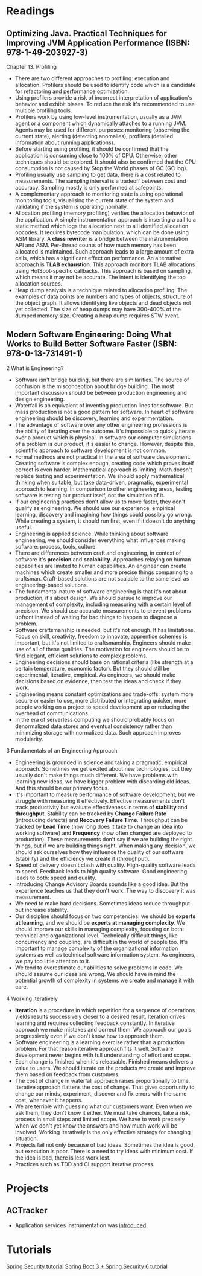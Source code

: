 # Readings

## Optimizing Java. Practical Techniques for Improving JVM Application Performance (ISBN: 978-1-49-203927-3)

Chapter 13. Profiling

- There are two different approaches to profiling: execution and allocation. Profilers should be used to identify code
  which is a candidate for refactoring and performance optimization.
- Using profilers provide a risk of incorrect interpretation of application's behavior and exhibit biases. To reduce
  the risk it's recommended to use multiple profiling tools.
- Profilers work by using low-level instrumentation, usually as a JVM agent or a component which dynamically attaches to
  a running JVM. Agents may be used for different purposes: monitoring (observing the current state), alerting
  (detecting anomalies), profilers (detailed information about running applications).
- Before starting using profiling, it should be confirmed that the application is consuming close to 100% of CPU.
  Otherwise, other techniques should be explored. It should also be confirmed that the CPU consumption is not caused by
  Stop the World phases of GC (GC log).
- Profiling usually use sampling to get data, there is a cost related to measurements. The sampling interval is a
  tradeoff between cost and accuracy. Sampling mostly is only performed at safepoints.
- A complementary approach to monitoring state is using operational monitoring tools, visualising the current state of
  the system and validating if the system is operating normally.
- Allocation profiling (memory profiling) verifies the allocation behavior of the application. A simple instrumentation
  approach is inserting a call to a static method which logs the allocation next to all identified allocation opcodes.
  It requires bytecode manipulation, which can be done using ASM library. A __class rewriter__ is a bridge between the
  instrumentation API and ASM. Per-thread counts of how much memory has been allocated is maintained. Such approach
  leads to a large amount of extra calls, which has a significant effect on performance. An alternative approach is
  __TLAB exhaustion__. This approach monitors TLAB allocations using HotSpot-specific callbacks. This approach is based
  on sampling, which means it may not be accurate. The intent is identifying the top allocation sources.
- Heap dump analysis is a technique related to allocation profiling. The examples of data points are numbers and types
  of objects, structure of the object graph. It allows identifying live objects and dead objects not yet collected. The
  size of heap dumps may have 300-400% of the dumped memory size. Creating a heap dump requires STW event.

## Modern Software Engineering: Doing What Works to Build Better Software Faster (ISBN: 978-0-13-731491-1)

2 What is Engineering?

- Software isn't bridge building, but there are similarities. The source of confusion is the misconception about bridge
  building. The most important discussion should be between production engineering and design engineering.
- Waterfall is an equivalent of inventing production lines for software. But mass production is not a good pattern for
  software. In heart of software engineering should be discovery, learning and experimentation.
- The advantage of software over any other engineering professions is the ability of iterating over the outcome. It's
  impossible to quickly iterate over a product which is physical. In software our computer simulations of a problem
  __is__ our product, it's easier to change. However, despite this, scientific approach to software development is not
  common.
- Formal methods are not practical in the area of software development. Creating software is complex enough, creating
  code which proves itself correct is even harder. Mathematical approach is limiting. Math doesn't replace testing and
  experimentation. We should apply mathematical thinking when suitable, but take data-driven, pragmatic, experimental
  approach to learning. In comparison to other engineering areas, testing software is testing our product itself, not
  the simulation of it.
- If our engineering practices don't allow us to move faster, they don't qualify as engineering. We should use our
  experience, empirical learning, discovery and imagining how things could possibly go wrong. While creating a system,
  it should run first, even if it doesn't do anything useful.
- Engineering is applied science. While thinking about software engineering, we should consider everything what
  influences making software: process, tools, culture.
- There are differences between craft and engineering, in context of software it's __precision__ and __scalability__.
  Approaches relaying on human capabilities are limited to human capabilities. An engineer can create machines which
  create smaller and more precise things comparing to a craftsman. Craft-based solutions are not scalable to the same
  level as engineering-based solutions.
- The fundamental nature of software engineering is that it's not about production, it's about design. We should pursue
  to improve our management of complexity, including measuring with a certain level of precision. We should use accurate
  measurements to prevent problems upfront instead of waiting for bad things to happen to diagnose a problem.
- Software craftsmanship is needed, but it's not enough. It has limitations. Focus on skill, creativity, freedom to
  innovate, apprentice schemes is important, but it's not limited to craftsmanship. Engineers should make use of all of
  these qualities. The motivation for engineers should be to find elegant, efficient solutions to complex problems.
- Engineering decisions should base on rational criteria (like strength at a certain temperature, economic factor). But
  they should still be experimental, iterative, empirical. As engineers, we should make decisions based on evidence,
  then test the ideas and check if they work.
- Engineering means constant optimizations and trade-offs: system more secure or easier to use, more distributed or
  integrating quicker, more people working on a project to speed development up or reducing the overhead of
  communications.
- In the era of serverless computing we should probably focus on denormalized data stores and eventual consistency
  rather than minimizing storage with normalized data. Such approach improves modularity.

3 Fundamentals of an Engineering Approach

- Engineering is grounded in science and taking a pragmatic, empirical approach. Sometimes we get excited about new
  technologies, but they usually don't make things much different. We have problems with learning new ideas, we have
  bigger problem with discarding old ideas. And this should be our primary focus.
- It's important to measure performance of software development, but we struggle with measuring it effectively.
  Effective measurements don't track productivity but evaluate effectiveness in terms of __stability__ and
  __throughput__. Stability can be tracked by __Change Failure Rate__ (introducing defects) and
  __Recovery Failure Time__. Throughput can be tracked by __Lead Time__ (how long does it take to change an idea into
  working software) and __Frequency__ (how often changed are deployed to production). These measurements don't say if we
  are building the right things, but if we are building things right. When making any decision, we should ask ourselves
  how they influence the quality of our software (stability) and the efficiency we create it (throughput).
- Speed of delivery doesn't clash with quality. High-quality software leads to speed. Feedback leads to high quality
  software. Good engineering leads to both: speed and quality.
- Introducing Change Advisory Boards sounds like a good idea. But the experience teaches us that they don't work. The
  way to discovery it was measurement.
- We need to make hard decisions. Sometimes ideas reduce throughput but increase stability.
- Our discipline should focus on two competencies: we should be __experts at learning__, and we should be
  __experts at managing complexity__. We should improve our skills in managing complexity, focusing on both: technical
  and organizational level. Technically difficult things, like concurrency and coupling, are difficult in the world of
  people too. It's important to manage complexity of the organizational information systems as well as technical
  software information system. As engineers, we pay too little attention to it.
- We tend to overestimate our abilities to solve problems in code. We should assume our ideas are wrong. We should have
  in mind the potential growth of complexity in systems we create and manage it with care.

4 Working Iteratively

- __Iteration__ is a procedure in which repetition for a sequence of operations yields results successively closer to a
  desired result. Iteration drives learning and requires collecting feedback constantly. In iterative approach we make
  mistakes and correct them. We approach our goals progressively even if we don't know how to approach them.
- Software engineering is a learning exercise rather than a production problem. For that reason iterative approach fits
  it well. Software development never begins with full understanding of effort and scope.
- Each change is finished when it's releasable. Finished means delivers a value to users. We should iterate on the
  products we create and improve them based on feedback from customers.
- The cost of change in waterfall approach raises proportionally to time. Iterative approach flattens the cost of
  change. That gives opportunity to change our minds, experiment, discover and fix errors with the same cost, whenever
  it happens.
- We are terrible with guessing what our customers want. Even when we ask them, they don't know it either. We must take
  chances, take a risk, process in small steps and limited scope. We have to work precisely when we don't yet know the
  answers and how much work will be involved. Working iteratively is the only effective strategy for changing situation.
- Projects fail not only because of bad ideas. Sometimes the idea is good, but execution is poor. There is a need to try
  ideas with minimum cost. If the idea is bad, there is less work lost.
- Practices such as TDD and CI support iterative process.

# Projects

## ACTracker

- Application services instrumentation was [introduced](https://github.com/marcinciapa/actracker-api/pull/169).

# Tutorials

[Spring Security tutorial](https://github.com/marcinciapa/tutorials/pull/32)
[Spring Boot 3 + Spring Security 6 tutorial](https://github.com/marcinciapa/tutorials/pull/33)